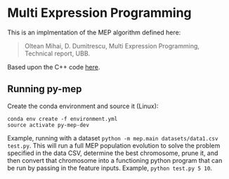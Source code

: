 # Multi Expression Programming

This is an implmentation of the MEP algorithm defined here:

> Oltean Mihai, D. Dumitrescu, Multi Expression Programming, Technical report, UBB.

Based upon the C++ code [here](https://github.com/mepx/mep-basic-src).

## Running py-mep

Create the conda environment and source it (Linux):

```
conda env create -f environment.yml
source activate py-mep-dev
```

Example, running with a dataset `python -m mep.main datasets/data1.csv test.py`. This will run a full MEP population evolution to solve the problem specified in the data CSV, determine the best chromosome, prune it, and then convert that chromosome into a functioning python program that can be run by passing in the feature inputs. Example, `python test.py 5 10`.